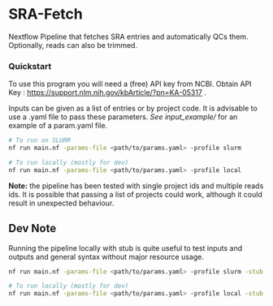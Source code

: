 # SRA-Fetch
Nextflow Pipeline that fetches SRA entries and automatically QCs them. Optionally, reads can also be trimmed.


### Quickstart

To use this program you will need a (free) API key from NCBI. Obtain API Key : https://support.nlm.nih.gov/kbArticle/?pn=KA-05317 .

Inputs can be given as a list of entries or by project code. It is advisable to use a .yaml file to pass these parameters.
*See input_example/* for an example of a param.yaml file.

```bash
# To run on SLURM
nf run main.nf -params-file <path/to/params.yaml> -profile slurm

# To run locally (mostly for dev)
nf run main.nf -params-file <path/to/params.yaml> -profile local

```

**Note:** the pipeline has been tested with single project ids and multiple reads ids. It is possible that passing a list of projects could work, although it could result in unexpected behaviour.

## Dev Note

Running the pipeline locally with stub is quite useful to test inputs and outputs and general syntax without major resource usage. 

```bash
nf run main.nf -params-file <path/to/params.yaml> -profile slurm -stub-run

# To run locally (mostly for dev)
nf run main.nf -params-file <path/to/params.yaml> -profile local -stub-run

```



